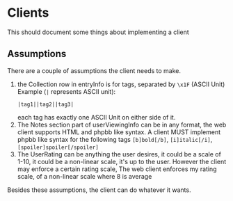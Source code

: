 # Clients

This should document some things about implementing a client

## Assumptions

There are a couple of assumptions the client needs to make.

1. the Collection row in entryInfo is for tags, separated by `\x1F` (ASCII Unit)
    Example (`|` represents ASCII unit):
    ```
    |tag1||tag2||tag3|
    ```
    each tag has exactly one ASCII Unit on either side of it.
2. The Notes section part of userViewingInfo can be in any format, the web client supports HTML and phpbb like syntax.
    A client MUST implement phpbb like syntax for the following tags
    `[b]bold[/b]`, `[i]italic[/i]`, `[spoiler]spoiler[/spoiler]`
3. The UserRating can be anything the user desires, it could be a scale of 1-10, it could be a non-linear scale, it's up to the user.
    However the client may enforce a certain rating scale,
    The web client enforces my rating scale, of a non-linear scale where 8 is average

Besides these assumptions, the client can do whatever it wants.
